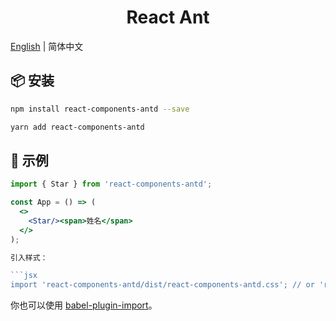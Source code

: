 <h1 align="center">React Ant</h1>

[English](./README.md) | 简体中文

## 📦 安装

```bash
npm install react-components-antd --save
```

```bash
yarn add react-components-antd
```

## 🔨 示例

````jsx
import { Star } from 'react-components-antd';

const App = () => (
  <>
    <Star/><span>姓名</span>
  </>
);

引入样式：

```jsx
import 'react-components-antd/dist/react-components-antd.css'; // or 'react-components-antd/dist/react-components-antd.less'
````

你也可以使用 [babel-plugin-import](https://ant.design/docs/react/getting-started-cn#按需加载)。
